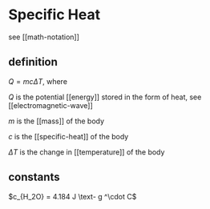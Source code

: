 # Specific Heat

see [[math-notation]]

## definition

$Q = mc\Delta T$, where

$Q$ is the potential [[energy]] stored in the form of heat, see [[electromagnetic-wave]]

$m$ is the [[mass]] of the body

$c$ is the [[specific-heat]] of the body

$\Delta T$ is the change in [[temperature]] of the body

## constants

$c_{H_2O} = 4.184 J \text- g ^\cdot C$

